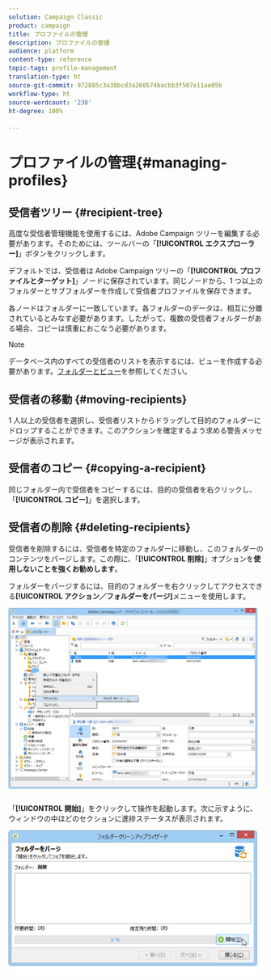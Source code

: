 ```yaml
---
solution: Campaign Classic
product: campaign
title: プロファイルの管理
description: プロファイルの管理
audience: platform
content-type: reference
topic-tags: profile-management
translation-type: ht
source-git-commit: 972885c3a38bcd3a260574bacbb3f507e11ae05b
workflow-type: ht
source-wordcount: '238'
ht-degree: 100%

---
```



# プロファイルの管理{#managing-profiles}

## 受信者ツリー {#recipient-tree}

高度な受信者管理機能を使用するには、Adobe Campaign ツリーを編集する必要があります。そのためには、ツールバーの「**[!UICONTROL エクスプローラー]**」ボタンをクリックします。

デフォルトでは、受信者は Adobe Campaign ツリーの「**[!UICONTROL プロファイルとターゲット]**」ノードに保存されています。同じノードから、1 つ以上のフォルダーとサブフォルダーを作成して受信者プロファイルを保存できます。

各ノードはフォルダーに一致しています。各フォルダーのデータは、相互に分離されているとみなす必要があります。したがって、複数の受信者フォルダーがある場合、コピーは慎重におこなう必要があります。

>[!NOTE]
>
>データベース内のすべての受信者のリストを表示するには、ビューを作成する必要があります。[フォルダーとビュー](../../platform/using/access-management.md#folders-and-views)を参照してください。

## 受信者の移動 {#moving-recipients}

1 人以上の受信者を選択し、受信者リストからドラッグして目的のフォルダーにドロップすることができます。このアクションを確定するよう求める警告メッセージが表示されます。

## 受信者のコピー {#copying-a-recipient}

同じフォルダー内で受信者をコピーするには、目的の受信者を右クリックし、「**[!UICONTROL コピー]**」を選択します。

## 受信者の削除 {#deleting-recipients}

受信者を削除するには、受信者を特定のフォルダーに移動し、このフォルダーのコンテンツをパージします。この際に、「**[!UICONTROL 削除]**」オプションを&#x200B;**使用しないことを強くお勧めします**。

フォルダーをパージするには、目的のフォルダーを右クリックしてアクセスできる&#x200B;**[!UICONTROL アクション／フォルダーをパージ]**&#x200B;メニューを使用します。

![](assets/s_ncs_user_purge_folder.png)

「**[!UICONTROL 開始]**」をクリックして操作を起動します。次に示すように、ウィンドウの中ほどのセクションに進捗ステータスが表示されます。

![](assets/s_ncs_user_purge_folder_start.png)

